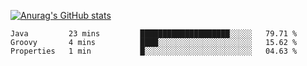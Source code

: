 [![Anurag's GitHub stats](https://github-readme-stats.vercel.app/api?username=sebasphere&count_private=true&theme=tokyonight)](https://github.com/anuraghazra/github-readme-stats)

<!--START_SECTION:waka-->
```text
Java         23 mins         ████████████████████░░░░░   79.71 % 
Groovy       4 mins          ████░░░░░░░░░░░░░░░░░░░░░   15.62 % 
Properties   1 min           █░░░░░░░░░░░░░░░░░░░░░░░░   04.63 % 
```
<!--END_SECTION:waka-->
